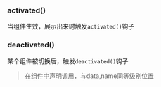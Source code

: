 ### activated()
当组件生效，展示出来时触发`activated()`钩子

### deactivated()
某个组件被切换后，触发`deactivated()`钩子
>在组件中声明调用，与data,name同等级别位置
